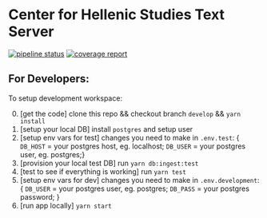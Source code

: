 # Center for Hellenic Studies Text Server 

[![pipeline status](http://gitlab.archimedes.digital/archimedes/graphql-textserver/badges/develop/pipeline.svg)](http://gitlab.archimedes.digital/archimedes/graphql-textserver/commits/develop)
[![coverage report](http://gitlab.archimedes.digital/archimedes/graphql-textserver/badges/develop/coverage.svg)](http://gitlab.archimedes.digital/archimedes/graphql-textserver/commits/develop)

For Developers:
---
To setup development workspace:

0. [get the code] clone this repo && checkout branch `develop` && `yarn install`
1. [setup your local DB] install `postgres` and setup user
2. [setup env vars for test] changes you need to make in `.env.test`: { `DB_HOST` = your postgres host, eg. localhost; `DB_USER` = your postgres user, eg. postgres;}
3. [provision your local test DB] run `yarn db:ingest:test`
4. [test to see if everything is working] run `yarn test`
5. [setup env vars for dev] changes you need to make in `.env.development`: { `DB_USER` = your postgres user, eg. postgres; `DB_PASS` = your postgres password; }
6. [run app locally] `yarn start`
